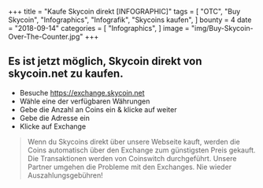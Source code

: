 +++
title = "Kaufe Skycoin direkt [INFOGRAPHIC]"
tags = [
    "OTC",
    "Buy Skycoin",
    "Infographics",
    "Infografik",
    "Skycoins kaufen",
]
bounty = 4
date = "2018-09-14"
categories = [
    "Infographics",
]
image = "img/Buy-Skycoin-Over-The-Counter.jpg"
+++

## Es ist jetzt möglich, Skycoin direkt von skycoin.net zu kaufen.

* Besuche https://exchange.skycoin.net
* Wähle eine der verfügbaren Währungen
* Gebe die Anzahl an Coins ein & klicke auf weiter
* Gebe die Adresse ein
* Klicke auf Exchange

> Wenn du Skycoins direkt über unsere Webseite kauft, werden die Coins automatisch über den Exchange zum günstigsten Preis gekauft. Die Transaktionen werden von Coinswitch durchgeführt. Unsere Partner umgehen die Probleme mit den Exchanges. Nie wieder Auszahlungsgebühren!
